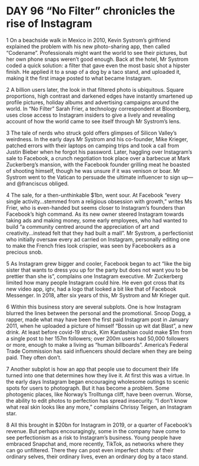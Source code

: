 # DAY 96 “No Filter” chronicles the rise of Instagram
1 On a beachside walk in Mexico in 2010, Kevin Systrom’s girlfriend explained the problem with his new photo-sharing app, then called “Codename”. Professionals might want the world to see their pictures, but her own phone snaps weren’t good enough. Back at the hotel, Mr Systrom coded a quick solution: a filter that gave even the most basic shot a hipster finish. He applied it to a snap of a dog by a taco stand, and uploaded it, making it the first image posted to what became Instagram.

2 A billion users later, the look in that filtered photo is ubiquitous. Square proportions, high contrast and darkened edges have instantly smartened up profile pictures, holiday albums and advertising campaigns around the world. In “No Filter” Sarah Frier, a technology correspondent at Bloomberg, uses close access to Instagram insiders to give a lively and revealing account of how the world came to see itself through Mr Systrom’s lens.

3 The tale of nerds who struck gold offers glimpses of Silicon Valley’s weirdness. In the early days Mr Systrom and his co-founder, Mike Krieger, patched errors with their laptops on camping trips and took a call from Justin Bieber when he forgot his password. Later, haggling over Instagram’s sale to Facebook, a crunch negotiation took place over a barbecue at Mark Zuckerberg’s mansion, with the Facebook founder grilling meat he boasted of shooting himself, though he was unsure if it was venison or boar. Mr Systrom went to the Vatican to persuade the ultimate influencer to sign up—and @franciscus obliged.

4 The sale, for a then-unthinkable $1bn, went sour. At Facebook “every single activity…stemmed from a religious obsession with growth,” writes Ms Frier, who is even-handed but seems closer to Instagram’s founders than Facebook’s high command. As its new owner steered Instagram towards taking ads and making money, some early employees, who had wanted to build “a community centred around the appreciation of art and creativity...instead felt that they had built a mall”. Mr Systrom, a perfectionist who initially oversaw every ad carried on Instagram, personally editing one to make the French fries look crispier, was seen by Facebookers as a precious snob.

5 As Instagram grew bigger and cooler, Facebook began to act “like the big sister that wants to dress you up for the party but does not want you to be prettier than she is”, complains one Instagram executive. Mr Zuckerberg limited how many people Instagram could hire. He even got cross that its new video app, igtv, had a logo that looked a bit like that of Facebook Messenger. In 2018, after six years of this, Mr Systrom and Mr Krieger quit.

6 Within this business story are several subplots. One is how Instagram blurred the lines between the personal and the promotional. Snoop Dogg, a rapper, made what may have been the first paid Instagram post in January 2011, when he uploaded a picture of himself “Bossin up wit dat Blast”, a new drink. At least before covid-19 struck, Kim Kardashian could make $1m from a single post to her 157m followers; over 200m users had 50,000 followers or more, enough to make a living as “human billboards”. America’s Federal Trade Commission has said influencers should declare when they are being paid. They often don’t.

7 Another subplot is how an app that people use to document their life turned into one that determines how they live it. At first this was a virtue. In the early days Instagram began encouraging wholesome outings to scenic spots for users to photograph. But it has become a problem. Some photogenic places, like Norway’s Trolltunga cliff, have been overrun. Worse, the ability to edit photos to perfection has spread insecurity. “I don’t know what real skin looks like any more,” complains Chrissy Teigen, an Instagram star.

8 All this brought in $20bn for Instagram in 2019, or a quarter of Facebook’s revenue. But perhaps encouragingly, some in the company have come to see perfectionism as a risk to Instagram’s business. Young people have embraced Snapchat and, more recently, TikTok, as networks where they can go unfiltered. There they can post even imperfect shots: of their ordinary selves, their ordinary lives, even an ordinary dog by a taco stand.


